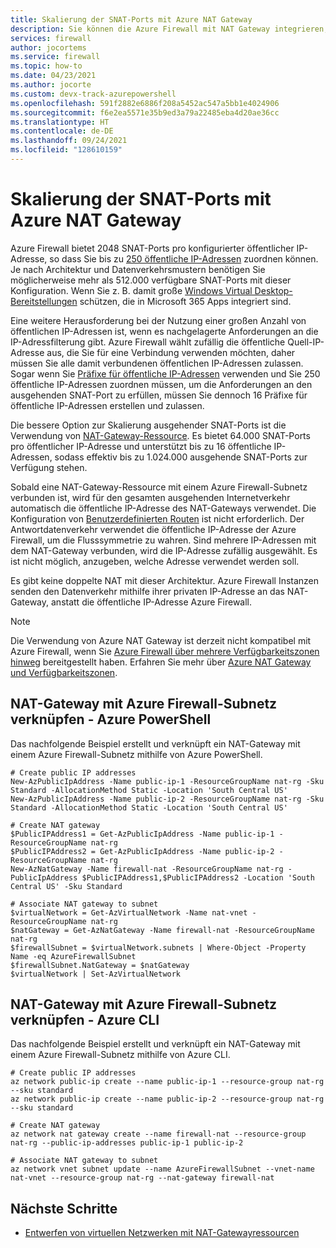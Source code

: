 ```yaml
---
title: Skalierung der SNAT-Ports mit Azure NAT Gateway
description: Sie können die Azure Firewall mit NAT Gateway integrieren, damit Sie die SNAT-Ports erhöhen können.
services: firewall
author: jocortems
ms.service: firewall
ms.topic: how-to
ms.date: 04/23/2021
ms.author: jocorte
ms.custom: devx-track-azurepowershell
ms.openlocfilehash: 591f2882e6886f208a5452ac547a5bb1e4024906
ms.sourcegitcommit: f6e2ea5571e35b9ed3a79a22485eba4d20ae36cc
ms.translationtype: HT
ms.contentlocale: de-DE
ms.lasthandoff: 09/24/2021
ms.locfileid: "128610159"
---
```

# <a name="scale-snat-ports-with-azure-nat-gateway"></a>Skalierung der SNAT-Ports mit Azure NAT Gateway

Azure Firewall bietet 2048 SNAT-Ports pro konfigurierter öffentlicher IP-Adresse, so dass Sie bis zu [250 öffentliche IP-Adressen](./deploy-multi-public-ip-powershell.md) zuordnen können. Je nach Architektur und Datenverkehrsmustern benötigen Sie möglicherweise mehr als 512.000 verfügbare SNAT-Ports mit dieser Konfiguration. Wenn Sie z. B. damit große [Windows Virtual Desktop-Bereitstellungen](./protect-azure-virtual-desktop.md) schützen, die in Microsoft 365 Apps integriert sind.

Eine weitere Herausforderung bei der Nutzung einer großen Anzahl von öffentlichen IP-Adressen ist, wenn es nachgelagerte Anforderungen an die IP-Adressfilterung gibt. Azure Firewall wählt zufällig die öffentliche Quell-IP-Adresse aus, die Sie für eine Verbindung verwenden möchten, daher müssen Sie alle damit verbundenen öffentlichen IP-Adressen zulassen. Sogar wenn Sie [Präfixe für öffentliche IP-Adressen](../virtual-network/public-ip-address-prefix.md) verwenden und Sie 250 öffentliche IP-Adressen zuordnen müssen, um die Anforderungen an den ausgehenden SNAT-Port zu erfüllen, müssen Sie dennoch 16 Präfixe für öffentliche IP-Adressen erstellen und zulassen.

Die bessere Option zur Skalierung ausgehender SNAT-Ports ist die Verwendung von [NAT-Gateway-Ressource](../virtual-network/nat-gateway/nat-overview.md). Es bietet 64.000 SNAT-Ports pro öffentlicher IP-Adresse und unterstützt bis zu 16 öffentliche IP-Adressen, sodass effektiv bis zu 1.024.000 ausgehende SNAT-Ports zur Verfügung stehen.

Sobald eine NAT-Gateway-Ressource mit einem Azure Firewall-Subnetz verbunden ist, wird für den gesamten ausgehenden Internetverkehr automatisch die öffentliche IP-Adresse des NAT-Gateways verwendet. Die Konfiguration von [Benutzerdefinierten Routen](../virtual-network/tutorial-create-route-table-portal.md) ist nicht erforderlich. Der Antwortdatenverkehr verwendet die öffentliche IP-Adresse der Azure Firewall, um die Flusssymmetrie zu wahren. Sind mehrere IP-Adressen mit dem NAT-Gateway verbunden, wird die IP-Adresse zufällig ausgewählt. Es ist nicht möglich, anzugeben, welche Adresse verwendet werden soll.

Es gibt keine doppelte NAT mit dieser Architektur. Azure Firewall Instanzen senden den Datenverkehr mithilfe ihrer privaten IP-Adresse an das NAT-Gateway, anstatt die öffentliche IP-Adresse Azure Firewall.

> [!NOTE]
> Die Verwendung von Azure NAT Gateway ist derzeit nicht kompatibel mit Azure Firewall, wenn Sie [Azure Firewall über mehrere Verfügbarkeitszonen hinweg](deploy-availability-zone-powershell.md) bereitgestellt haben. Erfahren Sie mehr über [Azure NAT Gateway und Verfügbarkeitszonen](../virtual-network/nat-gateway/nat-gateway-resource.md#cross-zone-outbound-scenarios-not-supported).

## <a name="associate-nat-gateway-with-azure-firewall-subnet---azure-powershell"></a>NAT-Gateway mit Azure Firewall-Subnetz verknüpfen - Azure PowerShell

Das nachfolgende Beispiel erstellt und verknüpft ein NAT-Gateway mit einem Azure Firewall-Subnetz mithilfe von Azure PowerShell.

```azurepowershell-interactive
# Create public IP addresses
New-AzPublicIpAddress -Name public-ip-1 -ResourceGroupName nat-rg -Sku Standard -AllocationMethod Static -Location 'South Central US'
New-AzPublicIpAddress -Name public-ip-2 -ResourceGroupName nat-rg -Sku Standard -AllocationMethod Static -Location 'South Central US'

# Create NAT gateway
$PublicIPAddress1 = Get-AzPublicIpAddress -Name public-ip-1 -ResourceGroupName nat-rg
$PublicIPAddress2 = Get-AzPublicIpAddress -Name public-ip-2 -ResourceGroupName nat-rg
New-AzNatGateway -Name firewall-nat -ResourceGroupName nat-rg -PublicIpAddress $PublicIPAddress1,$PublicIPAddress2 -Location 'South Central US' -Sku Standard

# Associate NAT gateway to subnet
$virtualNetwork = Get-AzVirtualNetwork -Name nat-vnet -ResourceGroupName nat-rg
$natGateway = Get-AzNatGateway -Name firewall-nat -ResourceGroupName nat-rg
$firewallSubnet = $virtualNetwork.subnets | Where-Object -Property Name -eq AzureFirewallSubnet
$firewallSubnet.NatGateway = $natGateway
$virtualNetwork | Set-AzVirtualNetwork
```

## <a name="associate-nat-gateway-with-azure-firewall-subnet---azure-cli"></a>NAT-Gateway mit Azure Firewall-Subnetz verknüpfen - Azure CLI

Das nachfolgende Beispiel erstellt und verknüpft ein NAT-Gateway mit einem Azure Firewall-Subnetz mithilfe von Azure CLI.

```azurecli-interactive
# Create public IP addresses
az network public-ip create --name public-ip-1 --resource-group nat-rg --sku standard
az network public-ip create --name public-ip-2 --resource-group nat-rg --sku standard

# Create NAT gateway
az network nat gateway create --name firewall-nat --resource-group nat-rg --public-ip-addresses public-ip-1 public-ip-2

# Associate NAT gateway to subnet
az network vnet subnet update --name AzureFirewallSubnet --vnet-name nat-vnet --resource-group nat-rg --nat-gateway firewall-nat
```

## <a name="next-steps"></a>Nächste Schritte

- [Entwerfen von virtuellen Netzwerken mit NAT-Gatewayressourcen](../virtual-network/nat-gateway/nat-gateway-resource.md)
